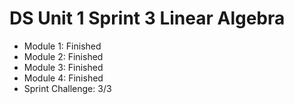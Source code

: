 # DS Unit 1 Sprint 3 Linear Algebra

- Module 1: Finished
- Module 2: Finished
- Module 3: Finished
- Module 4: Finished
- Sprint Challenge: 3/3
